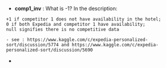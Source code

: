 - **comp1_inv** : What is -1? In the description:

```
+1 if competitor 1 does not have availability in the hotel;
0 if both Expedia and competitor 1 have availability;
null signifies there is no competitive data
```
    - see : https://www.kaggle.com/c/expedia-personalized-sort/discussion/5774 and https://www.kaggle.com/c/expedia-personalized-sort/discussion/5690
-